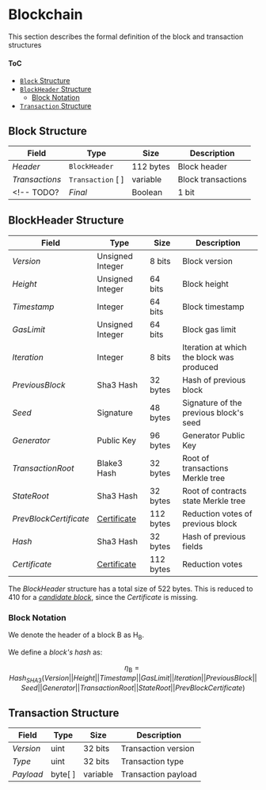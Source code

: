 # Blockchain
This section describes the formal definition of the block and transaction structures

#### ToC
- [`Block` Structure](#block-structure)
- [`BlockHeader` Structure](#blockheader-structure)
  - [Block Notation](#block-notation)
- [`Transaction` Structure](#transaction-structure)


## Block Structure

| Field          | Type            | Size      | Description        |
|----------------|-----------------|-----------|--------------------|
| $Header$       | `BlockHeader`    | 112 bytes | Block header       |
| $Transactions$ | `Transaction` [ ] | variable  | Block transactions |
<!-- TODO? | $Final$        | Boolean         | 1 bit    | Final state ($true$ if final, $false$ otherwise) | -->

## BlockHeader Structure
| Field                  | Type                | Size      | Description                               |
|------------------------|---------------------|-----------|-------------------------------------------|
| $Version$              | Unsigned Integer    | 8 bits    | Block version                             |
| $Height$               | Unsigned Integer    | 64 bits   | Block height                              |
| $Timestamp$            | Integer             | 64 bits   | Block timestamp                           |
| $GasLimit$             | Unsigned Integer    | 64 bits   | Block gas limit                           |
| $Iteration$            | Integer             | 8 bits    | Iteration at which the block was produced |
| $PreviousBlock$        | Sha3 Hash           | 32 bytes  | Hash of previous block                    |
| $Seed$                 | Signature           | 48 bytes  | Signature of the previous block's seed    |
| $Generator$            | Public Key          | 96 bytes  | Generator Public Key                      |
| $TransactionRoot$      | Blake3 Hash         | 32 bytes  | Root of transactions Merkle tree          |
| $StateRoot$            | Sha3 Hash           | 32 bytes  | Root of contracts state Merkle tree       |
| $PrevBlockCertificate$ | [Certificate][cert] | 112 bytes | Reduction votes of previous block         |
| $Hash$                 | Sha3 Hash           | 32 bytes  | Hash of previous fields                   |
| $Certificate$          | [Certificate][cert] | 112 bytes | Reduction votes                           |

The $BlockHeader$ structure has a total size of 522 bytes.
This is reduced to 410 for a [*candidate block*][cb], since the $Certificate$ is missing.

### Block Notation
We denote the header of a block $\mathsf{B}$ as $\mathsf{H_B}$.

We define a *block's hash* as:

<!-- TODO: define \eta as function: \eta(B) -->
$$\eta_\mathsf{B} = Hash_{SHA3}(Version||Height||Timestamp||GasLimit||Iteration||PreviousBlock||Seed||Generator||TransactionRoot||StateRoot||PrevBlockCertificate)$$

<!-- TODO: define block's round and iteration: r_{\mathsf{B}^p},s_{\mathsf{B}^p} -->

## Transaction Structure

| Field     | Type    | Size      | Description         |
|-----------|---------|-----------|---------------------|
| $Version$ | uint    | 32 bits   | Transaction version |
| $Type$    | uint    | 32 bits   | Transaction type    |
| $Payload$ | byte[ ] | variable  | Transaction payload |

<!------------------------- LINKS ------------------------->
<!-- Consensus -->
[cb]: https://github.com/dusk-network/dusk-protocol/tree/main/consensus/README.md#candidate-block
<!-- Reduction -->
[sv]: https://github.com/dusk-network/dusk-protocol/tree/main/consensus/reduction/README.md#stepvotes
<!-- Ratification -->
[cert]: https://github.com/dusk-network/dusk-protocol/tree/main/consensus/ratification#certificate